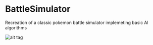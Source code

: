 # BattleSimulator
Recreation of a classic pokemon battle simulator implemeting basic AI algorithms

![alt tag](http://i.imgur.com/DiGTSGE.png)
